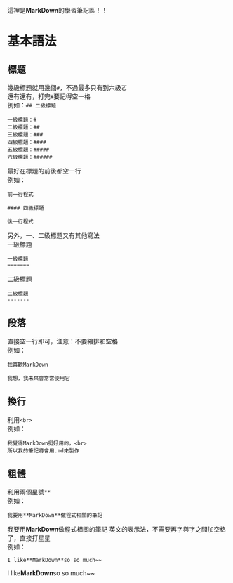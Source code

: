 這裡是**MarkDown**的學習筆記區！！

基本語法
=======


## 標題

幾級標題就用幾個`#`，不過最多只有到六級ㄛ<br>
還有還有，打完`#`要記得空一格<br>
例如：`## 二級標題`
  ```
  一級標題：#
  二級標題：##
  三級標題：###
  四級標題：####
  五級標題：#####
  六級標題：######
  ```
最好在標題的前後都空一行<BR>
例如：
  ```
  前一行程式

  #### 四級標題

  後一行程式
  ```
另外，一、二級標題又有其他寫法<BR>
一級標題
  ```
  一級標題
  =======
  ```
二級標題
  ```
  二級標題
  -------
  ```
  
  
## 段落
  
直接空一行即可，注意：不要縮排和空格<BR>
例如：
  ```
  我喜歡MarkDown
  
  我想，我未來會常常使用它
  ```
  

## 換行
  
利用`<br>`<br>
例如：
  ```
  我覺得MarkDown挺好用的，<br>
  所以我的筆記將會用.md來製作
  ```
  
  
## 粗體
  
利用兩個星號`**`<br>
例如：
  ```
  我要用**MarkDown**做程式相關的筆記
  ```
  我要用**MarkDown**做程式相關的筆記
英文的表示法，不需要再字與字之間加空格了，直接打星星<br>
例如：
  ```
  I like**MarkDown**so so much~~
  ```
  I like**MarkDown**so so much~~


  

  
  
  
  
  
  
  
  
  
  
  
  
  
  
